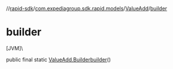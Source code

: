 //[rapid-sdk](../../../index.md)/[com.expediagroup.sdk.rapid.models](../index.md)/[ValueAdd](index.md)/[builder](builder.md)

# builder

[JVM]\

public final static [ValueAdd.Builder](-builder/index.md)[builder](builder.md)()
